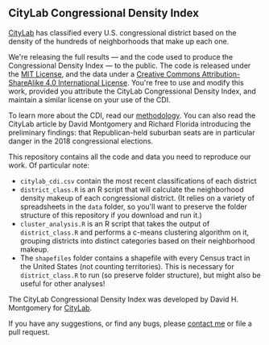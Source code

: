 ## CityLab Congressional Density Index

[CityLab](http://citylab.com) has classified every U.S. congressional district based on the density of the hundreds of neighborhoods that make up each one. 

We're releasing the full results — and the code used to produce the Congressional Density Index — to the public. The code is released under the [MIT License](https://github.com/theatlantic/citylab-data/blob/master/LICENSE), and the data under a <a rel="license" href="http://creativecommons.org/licenses/by-sa/4.0/">Creative Commons Attribution-ShareAlike 4.0 International License</a>. You're free to use and modify this work, provided you attribute the CityLab Congressional Density Index, and maintain a similar license on your use of the CDI. 

To learn more about the CDI, read our [methodology](https://github.com/theatlantic/citylab-data/blob/master/citylab-congress/methodology.md). You can also read the CityLab article by David Montgomery and Richard Florida introducing the preliminary findings: that Republican-held suburban seats are in particular danger in the 2018 congressional elections.

This repository contains all the code and data you need to reproduce our work. Of particular note:

- `citylab_cdi.csv` contain the most recent classifications of each district 
- `district_class.R` is an R script that will calculate the neighborhood density makeup of each congressional district. (It relies on a variety of spreadsheets in the `data` folder, so you'll want to preserve the folder structure of this repository if you download and run it.)
- `cluster_analysis.R` is an R script that takes the output of `district_class.R` and performs a c-means clustering algorithm on it, grouping districts into distinct categories based on their neighborhood makeup.
- The `shapefiles` folder contains a shapefile with every Census tract in the United States (not counting territories). This is necessary for `district_class.R` to run (so preserve folder structure), but might also be useful for other analyses!

The CityLab Congressional Density Index was developed by David H. Montgomery for [CityLab](http://citylab.com).

If you have any suggestions, or find any bugs, please [contact me](mailto:dmontgomery@citylab.com) or file a pull request. 